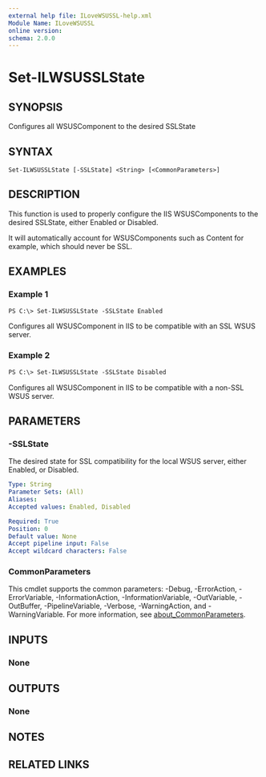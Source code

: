 ```yaml
---
external help file: ILoveWSUSSL-help.xml
Module Name: ILoveWSUSSL
online version:
schema: 2.0.0
---
```


# Set-ILWSUSSLState

## SYNOPSIS

Configures all WSUSComponent to the desired SSLState

## SYNTAX

```
Set-ILWSUSSLState [-SSLState] <String> [<CommonParameters>]
```

## DESCRIPTION

This function is used to properly configure the IIS WSUSComponents to the desired SSLState, either Enabled or Disabled.

It will automatically account for WSUSComponents such as Content for example, which should never be SSL.

## EXAMPLES

### Example 1

```ps
PS C:\> Set-ILWSUSSLState -SSLState Enabled
```

Configures all WSUSComponent in IIS to be compatible with an SSL WSUS server.

### Example 2

```ps
PS C:\> Set-ILWSUSSLState -SSLState Disabled
```

Configures all WSUSComponent in IIS to be compatible with a non-SSL WSUS server.

## PARAMETERS

### -SSLState

The desired state for SSL compatibility for the local WSUS server, either Enabled, or Disabled.

```yaml
Type: String
Parameter Sets: (All)
Aliases:
Accepted values: Enabled, Disabled

Required: True
Position: 0
Default value: None
Accept pipeline input: False
Accept wildcard characters: False
```

### CommonParameters

This cmdlet supports the common parameters: -Debug, -ErrorAction, -ErrorVariable, -InformationAction, -InformationVariable, -OutVariable, -OutBuffer, -PipelineVariable, -Verbose, -WarningAction, and -WarningVariable. For more information, see [about_CommonParameters](http://go.microsoft.com/fwlink/?LinkID=113216).

## INPUTS

### None

## OUTPUTS

### None

## NOTES

## RELATED LINKS

